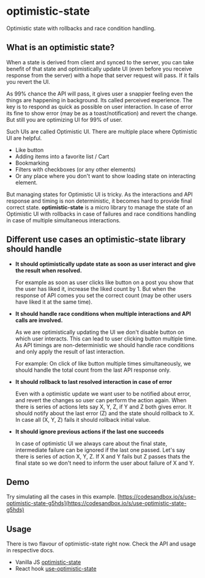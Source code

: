 # optimistic-state

Optimistic state with rollbacks and race condition handling.

## What is an optimistic state?

When a state is derived from client and synced to the server, you can take benefit of that state and optimistically update UI (even before you receive response from the server) with a hope that server request will pass. If it fails you revert the UI.

As 99% chance the API will pass, it gives user a snappier feeling even the things are happening in background. Its called perceived experience. The key is to respond as quick as possible on user interaction. In case of error its fine to show error (may be as a toast/notification) and revert the change. But still you are optimizing UI for 99% of user.

Such UIs are called Optimistic UI. There are multiple place where Optimistic UI are helpful.

- Like button
- Adding items into a favorite list / Cart
- Bookmarking
- Filters with checkboxes (or any other elements)
- Or any place where you don't want to show loading state on interacting element.

But managing states for Optimistic UI is tricky. As the interactions and API response and timing is non deterministic, it becomes hard to provide final correct state. **optimistic-state** is a micro library to manage the state of an Optimistic UI with rollbacks in case of failures and race conditions handling in case of multiple simultaneous interactions.

## Different use cases an optimistic-state library should handle

- **It should optimistically update state as soon as user interact and give the result when resolved.**

  For example as soon as user clicks like button on a post you show that the user has liked it, increase the liked count by 1. But when the response of API comes you set the correct count (may be other users have liked it at the same time).

- **It should handle race conditions when multiple interactions and API calls are involved.**

  As we are optimistically updating the UI we don't disable button on which user interacts. This can lead to user clicking button multiple time. As API timings are non-deterministic we should handle race conditions and only apply the result of last interaction.

  For example: On click of like button multiple times simultaneously, we should handle the total count from the last API response only.

- **It should rollback to last resolved interaction in case of error**

  Even with a optimistic update we want user to be notified about error, and revert the changes so user can perform the action again. When there is series of actions lets say X, Y, Z, if Y and Z both gives error. It should notify about the last error (Z) and the state should rollback to X. In case all (X, Y, Z) fails it should rollback initial value.

- **It should ignore previous actions if the last one succeeds**

  In case of optimistic UI we always care about the final state, intermediate failure can be ignored if the last one passed.
  Let's say there is series of action X, Y, Z. If X and Y fails but Z passes thats the final state so we don't need to inform the user about failure of X and Y.

## Demo

Try simulating all the cases in this example. [https://codesandbox.io/s/use-optimistic-state-g5hds](https://codesandbox.io/s/use-optimistic-state-g5hds)

## Usage

There is two flavour of optimistic-state right now. Check the API and usage in respective docs.

- Vanilla JS [optimistic-state](packages/optimistic-state/README.md)
- React hook [use-optimistic-state](packages/use-optimistic-state/README.md)
